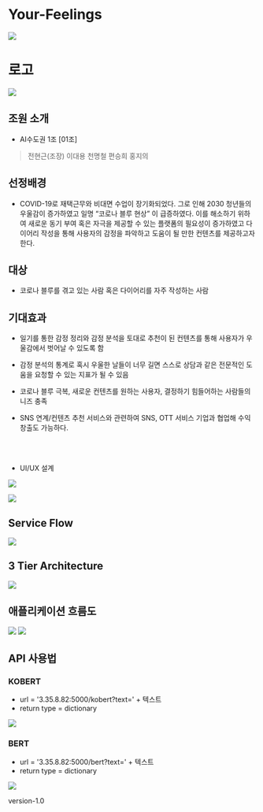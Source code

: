 # Your-Feelings
![](./README_media/poster.png)



# 로고
![](./README_media/main_logo.png)
## 조원 소개
- AI수도권 1조 [01조]
> 전현근(조장)
> 이대용
> 천명철
> 편승희
> 홍지의

## 선정배경 
- COVID-19로 재택근무와 비대면 수업이 장기화되었다. 그로 인해 2030 청년들의 우울감이 증가하였고 일명 “코로나 블루 현상” 이 급증하였다. 이를 해소하기 위하여 새로운 동기 부여 혹은 자극을 제공할 수 있는 플랫폼의 필요성이 증가하였고 다이어리 작성을 통해 사용자의 감정을 파악하고 도움이 될 만한 컨텐츠를 제공하고자 한다. 

## 대상 
- 코로나 블루를 겪고 있는 사람 혹은 다이어리를 자주 작성하는 사람 

## 기대효과 

- 일기를 통한 감정 정리와 감정 분석을 토대로 추천이 된 컨텐츠를 통해 사용자가 우울감에서 벗어날 수 있도록 함 

- 감정 분석의 통계로 혹시 우울한 날들이 너무 길면 스스로 상담과 같은 전문적인 도움을 요청할 수 있는 지표가 될 수 있음 

- 코로나 블루 극복, 새로운 컨텐츠를 원하는 사용자, 결정하기 힘들어하는 사람들의 니즈 충족 

- SNS 연계/컨텐츠 추천 서비스와 관련하여 SNS, OTT 서비스 기업과 협업해 수익 창출도 가능하다.

<br><br>
- UI/UX 설계

![](./README_media/%EC%9B%B9%201920%20%E2%80%93%201.png)

![](./README_media/%EC%9B%B9%201920%20%E2%80%93%202.png)

## Service Flow
![](./README_media/flow.png)

## 3 Tier Architecture
![](./README_media/architecture.png)

## 애플리케이션 흐름도
![](./README_media/flow2.png)
![](./README_media/flow3.png)


## API 사용법
### KOBERT  
- url = '3.35.8.82:5000/kobert?text=' + 텍스트  
- return type = dictionary  

![](./README_media/kobert.PNG)

### BERT
- url = '3.35.8.82:5000/bert?text=' + 텍스트  
- return type = dictionary  

![](./README_media/bert.PNG)

version-1.0
